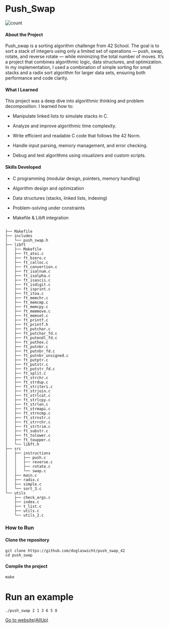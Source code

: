 
# Push_Swap

![count](https://media1.giphy.com/media/v1.Y2lkPTc5MGI3NjExMWM0Z3RicGp4ZmI1c3JwaW91YWZta2xsYzRkaDhydGhxbTN3MzFsZyZlcD12MV9pbnRlcm5hbF9naWZfYnlfaWQmY3Q9Zw/xT5LMINTLCSOGdIyEo/giphy.gif)

#### About the Project

Push_swap is a sorting algorithm challenge from 42 School.
The goal is to sort a stack of integers using only a limited set of operations — push, swap, rotate, and reverse rotate — while minimizing the total number of moves.
It’s a project that combines algorithmic logic, data structures, and optimization.
In my implementation, I used a combination of simple sorting for small stacks and a radix sort algorithm for larger data sets, ensuring both performance and code clarity.

#### What I Learned

This project was a deep dive into algorithmic thinking and problem decomposition.
I learned how to:

- Manipulate linked lists to simulate stacks in C.

- Analyze and improve algorithmic time complexity.

- Write efficient and readable C code that follows the 42 Norm.

- Handle input parsing, memory management, and error checking.

- Debug and test algorithms using visualizers and custom scripts.

#### Skills Developed

- C programming (modular design, pointers, memory handling)

- Algorithm design and optimization

- Data structures (stacks, linked lists, indexing)

- Problem-solving under constraints

- Makefile & Libft integration

```

├── Makefile
├── includes
│   └── push_swap.h
├── libft
│   ├── Makefile
│   ├── ft_atoi.c
│   ├── ft_bzero.c
│   ├── ft_calloc.c
│   ├── ft_convertion.c
│   ├── ft_isalnum.c
│   ├── ft_isalpha.c
│   ├── ft_isascii.c
│   ├── ft_isdigit.c
│   ├── ft_isprint.c
│   ├── ft_itoa.c
│   ├── ft_memchr.c
│   ├── ft_memcmp.c
│   ├── ft_memcpy.c
│   ├── ft_memmove.c
│   ├── ft_memset.c
│   ├── ft_printf.c
│   ├── ft_printf.h
│   ├── ft_putchar.c
│   ├── ft_putchar_fd.c
│   ├── ft_putendl_fd.c
│   ├── ft_puthex.c
│   ├── ft_putnbr.c
│   ├── ft_putnbr_fd.c
│   ├── ft_putnbr_unsigned.c
│   ├── ft_putptr.c
│   ├── ft_putstr.c
│   ├── ft_putstr_fd.c
│   ├── ft_split.c
│   ├── ft_strchr.c
│   ├── ft_strdup.c
│   ├── ft_striteri.c
│   ├── ft_strjoin.c
│   ├── ft_strlcat.c
│   ├── ft_strlcpy.c
│   ├── ft_strlen.c
│   ├── ft_strmapi.c
│   ├── ft_strncmp.c
│   ├── ft_strnstr.c
│   ├── ft_strrchr.c
│   ├── ft_strtrim.c
│   ├── ft_substr.c
│   ├── ft_tolower.c
│   ├── ft_toupper.c
│   └── libft.h
├── src
│   ├── instructions
│   │   ├── push.c
│   │   ├── reverse.c
│   │   ├── rotate.c
│   │   └── swap.c
│   ├── main.c
│   ├── radix.c
│   ├── simple.c
│   └── sort_3.c
└── utils
    ├── check_args.c
    ├── index.c
    ├── t_list.c
    ├── utils.c
    └── utils_2.c

```

### How to Run

#### Clone the repository
```
git clone https://github.com/doglaswicht/push_swap_42
cd push_swap
```

#### Compile the project

```
make
```

# Run an example
```
./push_swap 2 1 3 6 5 8

```
[Go to website(AllUp)](https://www.allup.ch/projects.html)
